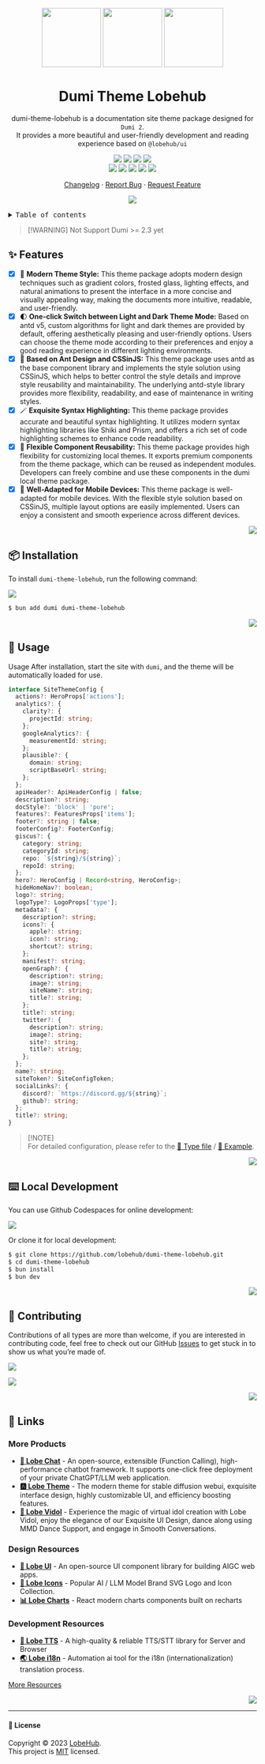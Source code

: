 <a name="readme-top"></a>

<div align="center">

<img height="120" src="https://registry.npmmirror.com/@lobehub/assets-logo/latest/files/assets/logo-3d.webp">
<img height="120" src="https://gw.alipayobjects.com/zos/kitchen/qJ3l3EPsdW/split.svg">
<img height="120" src="https://gw.alipayobjects.com/zos/bmw-prod/d3e3eb39-1cd7-4aa5-827c-877deced6b7e/lalxt4g3_w256_h256.png">

<h1>Dumi Theme Lobehub</h1>

dumi-theme-lobehub is a documentation site theme package designed for `Dumi 2`. <br/>It provides a more beautiful and user-friendly development and reading experience based on `@lobehub/ui`

[![][npm-release-shield]][npm-release-link]
[![][github-releasedate-shield]][github-releasedate-link]
[![][github-action-test-shield]][github-action-test-link]
[![][github-action-release-shield]][github-action-release-link]<br/>
[![][github-contributors-shield]][github-contributors-link]
[![][github-forks-shield]][github-forks-link]
[![][github-stars-shield]][github-stars-link]
[![][github-issues-shield]][github-issues-link]
[![][github-license-shield]][github-license-link]

[Changelog](./CHANGELOG.md) · [Report Bug][github-issues-link] · [Request Feature][github-issues-link]

![](https://raw.githubusercontent.com/andreasbm/readme/master/assets/lines/rainbow.png)

</div>

<details>
<summary><kbd>Table of contents</kbd></summary>

#### TOC

- [✨ Features](#-features)
- [📦 Installation](#-installation)
- [🤯 Usage](#-usage)
- [⌨️ Local Development](#️-local-development)
- [🤝 Contributing](#-contributing)
- [🔗 Links](#-links)
  - [More Products](#more-products)
  - [Design Resources](#design-resources)
  - [Development Resources](#development-resources)

####

</details>

> \[!WARNING]
> Not Support Dumi >= 2.3 yet

## ✨ Features

- [x] 🤯 **Modern Theme Style:** This theme package adopts modern design techniques such as gradient colors, frosted glass, lighting effects, and natural animations to present the interface in a more concise and visually appealing way, making the documents more intuitive, readable, and user-friendly.
- [x] 🌓 **One-click Switch between Light and Dark Theme Mode:** Based on antd v5, custom algorithms for light and dark themes are provided by default, offering aesthetically pleasing and user-friendly options. Users can choose the theme mode according to their preferences and enjoy a good reading experience in different lighting environments.
- [x] 💅 **Based on Ant Design and CSSinJS:** This theme package uses antd as the base component library and implements the style solution using CSSinJS, which helps to better control the style details and improve style reusability and maintainability. The underlying antd-style library provides more flexibility, readability, and ease of maintenance in writing styles.
- [x] 🪄 **Exquisite Syntax Highlighting:** This theme package provides accurate and beautiful syntax highlighting. It utilizes modern syntax highlighting libraries like Shiki and Prism, and offers a rich set of code highlighting schemes to enhance code readability.
- [x] 🧩 **Flexible Component Reusability:** This theme package provides high flexibility for customizing local themes. It exports premium components from the theme package, which can be reused as independent modules. Developers can freely combine and use these components in the dumi local theme package.
- [x] 📱 **Well-Adapted for Mobile Devices:** This theme package is well-adapted for mobile devices. With the flexible style solution based on CSSinJS, multiple layout options are easily implemented. Users can enjoy a consistent and smooth experience across different devices.

<div align="right">

[![][back-to-top]](#readme-top)

</div>

## 📦 Installation

To install `dumi-theme-lobehub`, run the following command:

[![][bun-shield]][bun-link]

```bash
$ bun add dumi dumi-theme-lobehub
```

<div align="right">

[![][back-to-top]](#readme-top)

</div>

## 🤯 Usage

Usage After installation, start the site with `dumi`, and the theme will be automatically loaded for use.

```ts
interface SiteThemeConfig {
  actions?: HeroProps['actions'];
  analytics?: {
    clarity?: {
      projectId: string;
    };
    googleAnalytics?: {
      measurementId: string;
    };
    plausible?: {
      domain: string;
      scriptBaseUrl: string;
    };
  };
  apiHeader?: ApiHeaderConfig | false;
  description?: string;
  docStyle?: 'block' | 'pure';
  features?: FeaturesProps['items'];
  footer?: string | false;
  footerConfig?: FooterConfig;
  giscus?: {
    category: string;
    categoryId: string;
    repo: `${string}/${string}`;
    repoId: string;
  };
  hero?: HeroConfig | Record<string, HeroConfig>;
  hideHomeNav?: boolean;
  logo?: string;
  logoType?: LogoProps['type'];
  metadata?: {
    description?: string;
    icons?: {
      apple?: string;
      icon?: string;
      shortcut?: string;
    };
    manifest?: string;
    openGraph?: {
      description?: string;
      image?: string;
      siteName?: string;
      title?: string;
    };
    title?: string;
    twitter?: {
      description?: string;
      image?: string;
      site?: string;
      title?: string;
    };
  };
  name?: string;
  siteToken?: SiteConfigToken;
  socialLinks?: {
    discord?: `https://discord.gg/${string}`;
    github?: string;
  };
  title?: string;
}
```

> \[!NOTE]\
> For detailed configuration, please refer to the [📘 Type file](https://github.com/lobehub/dumi-theme-lobehub/blob/master/src/types/config.ts) / [📘 Example](https://github.com/lobehub/dumi-theme-lobehub/blob/master/example/.dumirc.ts).

<div align="right">

[![][back-to-top]](#readme-top)

</div>

## ⌨️ Local Development

You can use Github Codespaces for online development:

[![][github-codespace-shield]][github-codespace-link]

Or clone it for local development:

```bash
$ git clone https://github.com/lobehub/dumi-theme-lobehub.git
$ cd dumi-theme-lobehub
$ bun install
$ bun dev
```

<div align="right">

[![][back-to-top]](#readme-top)

</div>

## 🤝 Contributing

Contributions of all types are more than welcome, if you are interested in contributing code, feel free to check out our GitHub [Issues][github-issues-link] to get stuck in to show us what you’re made of.

[![][pr-welcome-shield]][pr-welcome-link]

[![][github-contrib-shield]][github-contrib-link]

<div align="right">

[![][back-to-top]](#readme-top)

</div>

## 🔗 Links

### More Products

- **[🤯 Lobe Chat](https://github.com/lobehub/lobe-chat)** - An open-source, extensible (Function Calling), high-performance chatbot framework. It supports one-click free deployment of your private ChatGPT/LLM web application.
- **[🅰️ Lobe Theme](https://github.com/lobehub/sd-webui-lobe-theme)** - The modern theme for stable diffusion webui, exquisite interface design, highly customizable UI, and efficiency boosting features.
- **[🧸 Lobe Vidol](https://github.com/lobehub/lobe-vidol)** - Experience the magic of virtual idol creation with Lobe Vidol, enjoy the elegance of our Exquisite UI Design, dance along using MMD Dance Support, and engage in Smooth Conversations.

### Design Resources

- **[🍭 Lobe UI](https://ui.lobehub.com)** - An open-source UI component library for building AIGC web apps.
- **[🥨 Lobe Icons](https://lobehub.com/icons)** - Popular AI / LLM Model Brand SVG Logo and Icon Collection.
- **[📊 Lobe Charts](https://charts.lobehub.com)** - React modern charts components built on recharts

### Development Resources

- **[🎤 Lobe TTS](https://tts.lobehub.com)** - A high-quality & reliable TTS/STT library for Server and Browser
- **[🌏 Lobe i18n](https://github.com/lobehub/lobe-cli-toolbox/blob/master/packages/lobe-i18n)** - Automation ai tool for the i18n (internationalization) translation process.

[More Resources](https://lobehub.com/resources)

<div align="right">

[![][back-to-top]](#readme-top)

</div>

---

#### 📝 License

Copyright © 2023 [LobeHub][profile-link]. <br />
This project is [MIT](./LICENSE) licensed.

<!-- LINK GROUP -->

[back-to-top]: https://img.shields.io/badge/-BACK_TO_TOP-black?style=flat-square
[bun-link]: https://bun.sh
[bun-shield]: https://img.shields.io/badge/-speedup%20with%20bun-black?logo=bun&style=for-the-badge
[github-action-release-link]: https://github.com/lobehub/dumi-theme-lobehub/actions/workflows/release.yml
[github-action-release-shield]: https://img.shields.io/github/actions/workflow/status/lobehub/dumi-theme-lobehub/release.yml?label=release&labelColor=black&logo=githubactions&logoColor=white&style=flat-square
[github-action-test-link]: https://github.com/lobehub/dumi-theme-lobehub/actions/workflows/test.yml
[github-action-test-shield]: https://img.shields.io/github/actions/workflow/status/lobehub/dumi-theme-lobehub/test.yml?label=test&labelColor=black&logo=githubactions&logoColor=white&style=flat-square
[github-codespace-link]: https://codespaces.new/lobehub/dumi-theme-lobehub
[github-codespace-shield]: https://github.com/codespaces/badge.svg
[github-contrib-link]: https://github.com/lobehub/dumi-theme-lobehub/graphs/contributors
[github-contrib-shield]: https://contrib.rocks/image?repo=lobehub%2Fdumi-theme-lobehub
[github-contributors-link]: https://github.com/lobehub/dumi-theme-lobehub/graphs/contributors
[github-contributors-shield]: https://img.shields.io/github/contributors/lobehub/dumi-theme-lobehub?color=c4f042&labelColor=black&style=flat-square
[github-forks-link]: https://github.com/lobehub/dumi-theme-lobehub/network/members
[github-forks-shield]: https://img.shields.io/github/forks/lobehub/dumi-theme-lobehub?color=8ae8ff&labelColor=black&style=flat-square
[github-issues-link]: https://github.com/lobehub/dumi-theme-lobehub/issues
[github-issues-shield]: https://img.shields.io/github/issues/lobehub/dumi-theme-lobehub?color=ff80eb&labelColor=black&style=flat-square
[github-license-link]: https://github.com/lobehub/dumi-theme-lobehub/blob/main/LICENSE
[github-license-shield]: https://img.shields.io/github/license/lobehub/dumi-theme-lobehub?color=white&labelColor=black&style=flat-square
[github-releasedate-link]: https://github.com/lobehub/dumi-theme-lobehub/releases
[github-releasedate-shield]: https://img.shields.io/github/release-date/lobehub/dumi-theme-lobehub?labelColor=black&style=flat-square
[github-stars-link]: https://github.com/lobehub/dumi-theme-lobehub/network/stargazers
[github-stars-shield]: https://img.shields.io/github/stars/lobehub/dumi-theme-lobehub?color=ffcb47&labelColor=black&style=flat-square
[npm-release-link]: https://www.npmjs.com/package/@lobehub/chat
[npm-release-shield]: https://img.shields.io/npm/v/@lobehub/chat?color=369eff&labelColor=black&logo=npm&logoColor=white&style=flat-square
[pr-welcome-link]: https://github.com/lobehub/dumi-theme-lobehub/pulls
[pr-welcome-shield]: https://img.shields.io/badge/%F0%9F%A4%AF%20PR%20WELCOME-%E2%86%92-ffcb47?labelColor=black&style=for-the-badge
[profile-link]: https://github.com/lobehub
